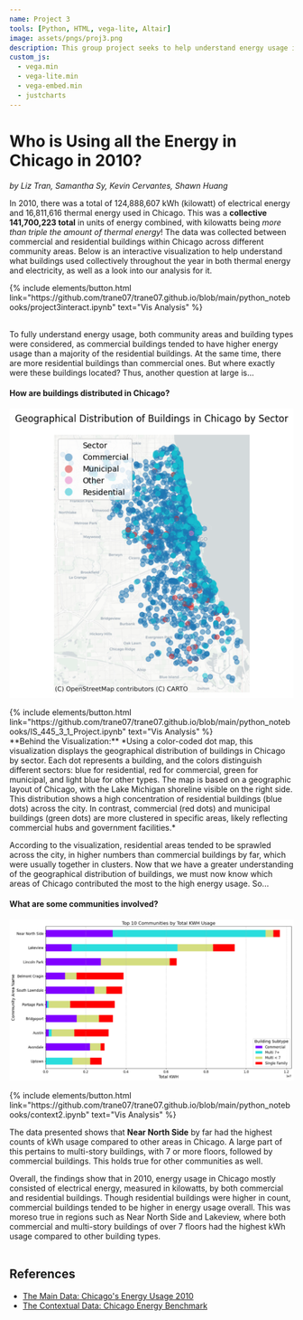 ```yaml
---
name: Project 3
tools: [Python, HTML, vega-lite, Altair]
image: assets/pngs/proj3.png
description: This group project seeks to help understand energy usage in Chicago, based on building type. 
custom_js:
  - vega.min
  - vega-lite.min
  - vega-embed.min
  - justcharts
---
```



# Who is Using all the Energy in Chicago in 2010? 
*by Liz Tran, Samantha Sy, Kevin Cervantes, Shawn Huang*

In 2010, there was a total of 124,888,607 kWh (kilowatt) of electrical energy and 16,811,616 thermal energy used in Chicago. This was a **collective 141,700,223 total** in units of energy combined, with kilowatts being *more than triple the amount of thermal energy*! The data was collected between commercial and residential buildings within Chicago across different community areas. Below is an interactive visualization to help understand what buildings used collectively throughout the year in both thermal energy and electricity, as well as a look into our analysis for it. 

<vegachart schema-url="{{ site.baseurl }}/assets/json/proj3inter.json" style="width: 100%"></vegachart>

<!-- the data & methods -->
<div class="right">
{% include elements/button.html link="https://github.com/trane07/trane07.github.io/blob/main/python_notebooks/project3interact.ipynb" text="Vis Analysis" %}
</div>

<br>

<!-- ## **Contextual Visualizations** -->

To fully understand energy usage, both community areas and building types were considered, as commercial buildings tended to have higher energy usage than a majority of the residential buildings. At the same time, there are more residential buildings than commercial ones. But where exactly were these buildings located? Thus, another question at large is... 

#### How are buildings distributed in Chicago? 
![Geographical Distribution of Buildings in Chicago by Sector](/assets/pngs/proj3map.png)


<!-- the data & methods -->
<div class="right">
{% include elements/button.html link="https://github.com/trane07/trane07.github.io/blob/main/python_notebooks/IS_445_3_1_Project.ipynb" text="Vis Analysis" %}
</div>
**Behind the Visualization:** 
*Using a color-coded dot map, this visualization displays the geographical distribution of buildings in Chicago by sector. Each dot represents a building, and the colors distinguish different sectors: blue for residential, red for commercial, green for municipal, and light blue for other types. The map is based on a geographic layout of Chicago, with the Lake Michigan shoreline visible on the right side. This distribution shows a high concentration of residential buildings (blue dots) across the city. In contrast, commercial (red dots) and municipal buildings (green dots) are more clustered in specific areas, likely reflecting commercial hubs and government facilities.* 
<br>

According to the visualization, residential areas tended to be sprawled across the city, in higher numbers than commercial buildings by far, which were usually together in clusters. Now that we have a greater understanding of the geographical distribution of buildings, we must now know which areas of Chicago contributed the most to the high energy usage. So... 

#### What are some communities involved? 
![Top Communities by Total KWH Usage](/assets/pngs/proj3kwh.png)

<!-- the data & methods -->
<div class="right">
{% include elements/button.html link="https://github.com/trane07/trane07.github.io/blob/main/python_notebooks/context2.ipynb" text="Vis Analysis" %}
</div>

The data presented shows that **Near North Side** by far had the highest counts of kWh usage compared to other areas in Chicago. A large part of this pertains to multi-story buildings, with 7 or more floors, followed by commercial buildings. This holds true for other communities as well. 

Overall, the findings show that in 2010, energy usage in Chicago mostly consisted of electrical energy, measured in kilowatts, by both commercial and residential buildings. Though residential buildings were higher in count, commercial buildings tended to be higher in energy usage overall. This was moreso true in regions such as Near North Side and Lakeview, where both commercial and multi-story buildings of over 7 floors had the highest kWh usage compared to other building types.  
<br>

## **References**
* [The Main Data: Chicago's Energy Usage 2010](https://data.cityofchicago.org/Environment-Sustainable-Development/Energy-Usage-2010/8yq3-m6wp/about_data)
* [The Contextual Data: Chicago Energy Benchmark](https://data.cityofchicago.org/Environment-Sustainable-Development/Chicago-Energy-Benchmarking-Covered-Buildings/g5i5-yz37/about_data)
<br>



